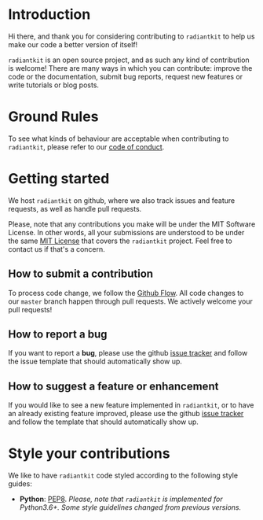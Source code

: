 # Introduction

Hi there, and thank you for considering contributing to `radiantkit` to help us make our code a better version of itself!

`radiantkit` is an open source project, and as such any kind of contribution is welcome! There are many ways in which you can contribute: improve the code or the documentation, submit bug reports, request new features or write tutorials or blog posts.

# Ground Rules

To see what kinds of behaviour are acceptable when contributing to `radiantkit`, please refer to our [code of conduct](https://github.com/ggirelli/radiantkit/blob/master/CODE_OF_CONDUCT.md).

# Getting started

We host `radiantkit` on github, where we also track issues and feature requests, as well as handle pull requests.

Please, note that any contributions you make will be under the MIT Software License. In other words, all your submissions are understood to be under the same [MIT License](http://choosealicense.com/licenses/mit/) that covers the `radiantkit` project. Feel free to contact us if that's a concern.

## How to submit a contribution

To process code change, we follow the [Github Flow](https://guides.github.com/introduction/flow/index.html). All code changes to our `master` branch happen through pull requests. We actively welcome your pull requests!

## How to report a bug

If you want to report a **bug**, please use the github [issue tracker](https://github.com/ggirelli/radiantkit/issues) and follow the issue template that should automatically show up.

## How to suggest a feature or enhancement

If you would like to see a new feature implemented in `radiantkit`, or to have an already existing feature improved, please use the github [issue tracker](https://github.com/ggirelli/radiantkit/issues) and follow the template that should automatically show up.

# Style your contributions

We like to have `radiantkit` code styled according to the following style guides:

* **Python**: [PEP8](https://www.python.org/dev/peps/pep-0008/#a-foolish-consistency-is-the-hobgoblin-of-little-minds). *Please, note that `radiantkit` is implemented for Python3.6+. Some style guidelines changed from previous versions.*